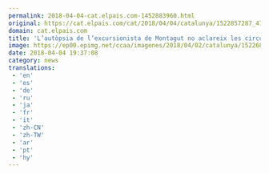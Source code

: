 ```yaml
---
permalink: 2018-04-04-cat.elpais.com-1452883960.html
original: https://cat.elpais.com/cat/2018/04/04/catalunya/1522857287_475137.html#?ref=rss&format=simple&link=link
domain: cat.elpais.com
title: 'L’autòpsia de l’excursionista de Montagut no aclareix les circumstàncies de la seva mort'
image: https://ep00.epimg.net/ccaa/imagenes/2018/04/02/catalunya/1522684954_979720_1522685328_rrss_normal.jpg
date: 2018-04-04 19:37:08
category: news
translations: 
 - 'en'
 - 'es'
 - 'de'
 - 'ru'
 - 'ja'
 - 'fr'
 - 'it'
 - 'zh-CN'
 - 'zh-TW'
 - 'ar'
 - 'pt'
 - 'hy'
---
```


